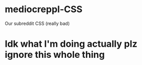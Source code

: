 # mediocreppl-CSS
Our subreddit CSS (really bad)
# Idk what I'm doing actually plz ignore this whole thing

